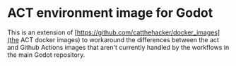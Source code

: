 # ACT environment image for Godot

This is an extension of [https://github.com/catthehacker/docker_images](the ACT docker images) to workaround the differences between the act and Github Actions images that aren't currently handled by the workflows in the main Godot repository.
